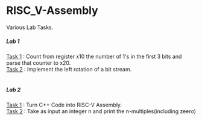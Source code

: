 # RISC_V-Assembly
Various Lab Tasks. <br>
<h5>Lab 1</h5>
<ins>Task 1</ins> : Count from register x10 the number of 1's in the first 3 bits and<br>
parse that counter to x20.<br>
<ins>Task 2</ins> : Implement the left rotation of a bit stream. <br>
<br>
<h5>Lab 2</h5> 
<ins>Task 1</ins> : Turn C++ Code into RISC-V Assembly. <br>
<ins>Task 2</ins> : Take as input an integer n and print the n-multiples(including zeero)
